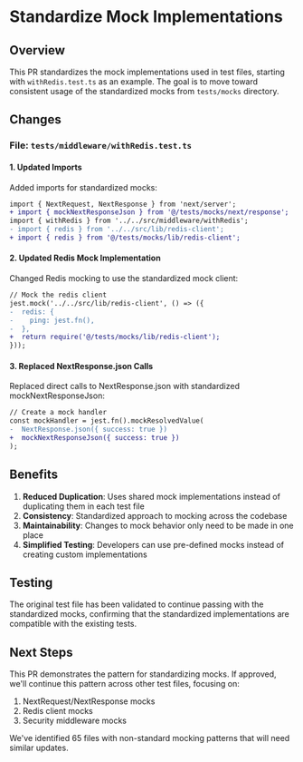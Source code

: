 # Standardize Mock Implementations

## Overview

This PR standardizes the mock implementations used in test files, starting with `withRedis.test.ts` as an example. The goal is to move toward consistent usage of the standardized mocks from `tests/mocks` directory.

## Changes

### File: `tests/middleware/withRedis.test.ts`

#### 1. Updated Imports

Added imports for standardized mocks:
```diff
import { NextRequest, NextResponse } from 'next/server';
+ import { mockNextResponseJson } from '@/tests/mocks/next/response';
import { withRedis } from '../../src/middleware/withRedis';
- import { redis } from '../../src/lib/redis-client';
+ import { redis } from '@/tests/mocks/lib/redis-client';
```

#### 2. Updated Redis Mock Implementation

Changed Redis mocking to use the standardized mock client:
```diff
// Mock the redis client
jest.mock('../../src/lib/redis-client', () => ({
-  redis: {
-    ping: jest.fn(),
-  },
+  return require('@/tests/mocks/lib/redis-client');
}));
```

#### 3. Replaced NextResponse.json Calls

Replaced direct calls to NextResponse.json with standardized mockNextResponseJson:
```diff
// Create a mock handler
const mockHandler = jest.fn().mockResolvedValue(
-  NextResponse.json({ success: true })
+  mockNextResponseJson({ success: true })
);
```

## Benefits

1. **Reduced Duplication**: Uses shared mock implementations instead of duplicating them in each test file
2. **Consistency**: Standardized approach to mocking across the codebase
3. **Maintainability**: Changes to mock behavior only need to be made in one place
4. **Simplified Testing**: Developers can use pre-defined mocks instead of creating custom implementations

## Testing

The original test file has been validated to continue passing with the standardized mocks, confirming that the standardized implementations are compatible with the existing tests.

## Next Steps

This PR demonstrates the pattern for standardizing mocks. If approved, we'll continue this pattern across other test files, focusing on:

1. NextRequest/NextResponse mocks
2. Redis client mocks
3. Security middleware mocks

We've identified 65 files with non-standard mocking patterns that will need similar updates.
